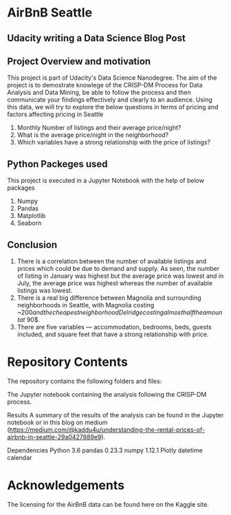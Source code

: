 # AirBnB Seattle
## Udacity writing a Data Science Blog Post

## Project Overview and motivation
This project is part of Udacity's Data Science Nanodegree. The aim of the project is to demostrate knowlege of the CRISP-DM Process for Data Analysis and Data Mining, be able to follow the process and then communicate your findings effectively and clearly to an audience. Using this data, we will try to explore the below questions in terms of pricing and factors affecting pricing in Seattle
1. Monthly Number of listings and their average price/night?
2. What is the average price/night in the neighborhood?
3. Which variables have a strong relationship with the price of listings?

## Python Packeges used
This project is executed in a Jupyter Notebook with the help of below packages

1. Numpy
2. Pandas
3. Matplotlib
4. Seaborn

## Conclusion
1. There is a correlation between the number of available listings and prices which could be due to demand and supply. As seen, the number of listing in January was highest but the average price was lowest and in July, the average price was highest whereas the number of available listings was lowest.
2. There is a real big difference between Magnolia and surrounding neighborhoods in Seattle, with Magnolia costing ~$200 and the cheapest neighborhood Delridge costing almost half the amount at ~$90$.
3. There are five variables — accommodation, bedrooms, beds, guests included, and square feet that have a strong relationship with price. 

# Repository Contents
The repository contains the following folders and files:

The Jupyter notebook containing the analysis following the CRISP-DM process.

Results A summary of the results of the analysis can be found in the Jupyter notebook or in this blog on medium (https://medium.com/@kaddu4u/understanding-the-rental-prices-of-airbnb-in-seattle-29a0427889e9).

Dependencies Python 3.6 pandas 0.23.3 numpy 1.12.1 Plotly datetime calendar

# Acknowledgements
The licensing for the AirBnB data can be found here on the Kaggle site.
